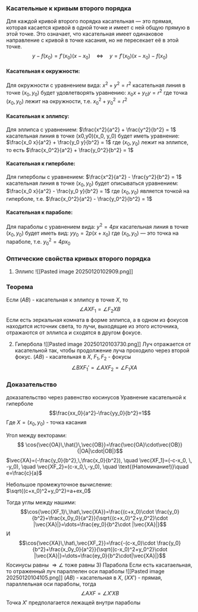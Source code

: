 ### Касательные к кривым второго порядка

Для каждой кривой второго порядка касательная — это прямая, которая касается кривой в одной точке и имеет с ней общую прямую в этой точке. Это означает, что касательная имеет одинаковое направление с кривой в точке касания, но не пересекает её в этой точке.
$$y-f(x_0)=f'(x_0)(x-x_0) \quad \Leftrightarrow \quad y=f'(x_0)(x-x_0)-f(x_0)$$
#### Касательная к окружности:

Для окружности с уравнением вида: $x^2 + y^2 = r^2$ касательная линия в точке $(x_0, y_0)$ будет удовлетворять уравнению: $x_0 x + y_0 y = r^2$ где точка $(x_0, y_0)$ лежит на окружности, т.е. $x_0^2 + y_0^2 = r^2$ 

#### Касательная к эллипсу:

Для эллипса с уравнением: $\frac{x^2}{a^2} + \frac{y^2}{b^2} = 1$ касательная линия в точке (x0,y0)(x_0, y_0) будет иметь уравнение: $\frac{x_0 x}{a^2} + \frac{y_0 y}{b^2} = 1$ где $(x_0, y_0)$ лежит на эллипсе, то есть $\frac{x_0^2}{a^2} + \frac{y_0^2}{b^2} = 1$

#### Касательная к гиперболе:

Для гиперболы с уравнением: $\frac{x^2}{a^2} - \frac{y^2}{b^2} = 1$ касательная линия в точке $(x_0, y_0)$ будет описываться уравнением: $\frac{x_0 x}{a^2} - \frac{y_0 y}{b^2} = 1$ где $(x_0, y_0)$ является точкой на гиперболе, т.е. $\frac{x_0^2}{a^2} - \frac{y_0^2}{b^2} = 1$

#### Касательная к параболе:

Для параболы с уравнением вида: $y^2 = 4px$ касательная линия в точке $(x_0, y_0)$ будет иметь вид: $yy_0 = 2p(x + x_0)$ где $(x_0, y_0)$ — это точка на параболе, т.е. $y_0^2 = 4px_0$ 

### Оптические свойства кривых второго порядка
1) Эллипс
![[Pasted image 20250120102909.png]]
### Теорема
Если $(AB)$ - касательная к эллипсу в точке $X$, то $$\angle AXF_1=\angle F_2XB$$
Если есть зеркальная комната в форме эллипса, а в одном из фокусов находится источник света, то лучи, выходящие из этого источника, отражаются от эллипса и сходятся в другом фокусе.

2) Гипербола
![[Pasted image 20250120103730.png]]
Луч отражается от касательной так, чтобы продолжение луча проходило через второй фокус.
$(AB$) - касательная в $X$, $F_1,\,F_2$ - фокусы
$$\angle BXF_1'=\angle AXF_2=\angle F_1XA$$
### Доказательство
доказательство через равенство косинусов
Уравнение касательной к гиперболе $$\frac{xx_0}{a^2}-\frac{yy_0}{b^2}=1$$Где $X=(x_0,\,y_0)$ - точка касания

Угол между векторами:
$$ \cos{\vec{OA}\,\hat{}\,\vec{OB}}=\frac{\vec{OA}\cdot\vec{OB}}{|OA|\cdot|OB|}$$
$\vec{XA}=(-\frac{y_0}{b^2},\,\frac{x_0}{b^2}), \quad \vec{XF_1}=(-c-x_0, \, -y_0), \quad \vec{XF_2}=(c-x_0,\,-y_0), \quad \text{(Напоминание!)}\quad e=\frac{c}{a}$   

Небольшое промежуточное вычисление: $\sqrt{(c+x_0)^2+y_0^2}=a+ex_0$ 

Тогда углы между нашими:
$$\cos{\vec{XF_1}\,\hat\,\vec{XA}}=\frac{(c+x_0)\cdot \frac{y_0}{b^2}+\frac{x_0y_0}{a^2}}{\sqrt{(c+x_0)^2+y_0^2}\cdot |\vec{XA}|}=\dots=\frac{ey_0}{b^2\cdot |\vec{XA}|}$$
И $$\cos{\vec{XA}\,\hat\,\vec{XF_2}}=\frac{-(c-x_0)\cdot \frac{y_0}{b^2}+\frac{x_0y_0}{a^2}}{\sqrt{(c-x_0)^2+y_0^2}\cdot |\vec{XA}|}=\dots=\frac{ey_0}{b^2\cdot|\vec{XA}|}$$
Косинусы равны $\Rightarrow \angle$ тоже равны
3) Парабола
Если есть касатаельная, то отраженный луч параллелен оси параболы
![[Pasted image 20250120104105.png]]
$(AB)$ - касательная в $X$, $(XX')$ - прямая, параллельная оси параболы, тогда
$$\angle AXF = \angle X'XB$$
Точка $X'$ предполагается лежащей внутри параболы 